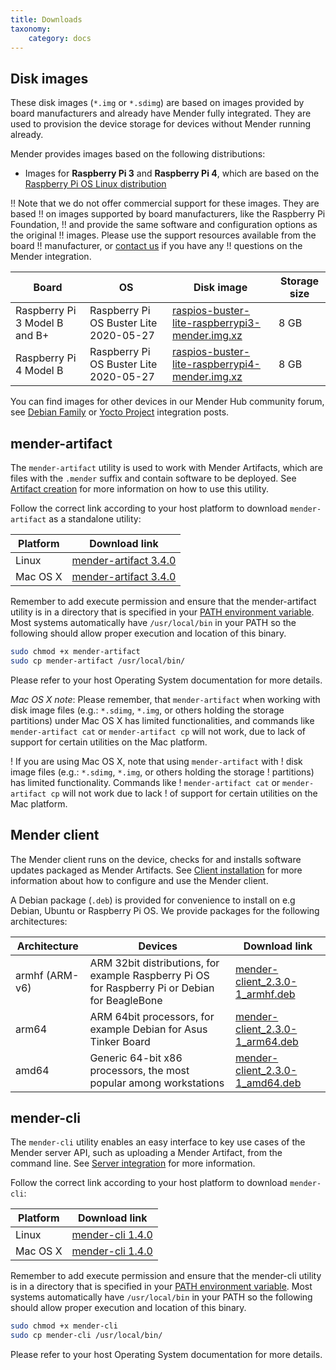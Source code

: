 ```yaml
---
title: Downloads
taxonomy:
    category: docs
---
```


## Disk images

These disk images (`*.img` or `*.sdimg`) are based on images provided by board
manufacturers and already have Mender fully integrated. They are used to
provision the device storage for devices without Mender running already.

Mender provides images based on the following distributions:

* Images for **Raspberry Pi 3** and **Raspberry Pi 4**, which are based on the
  [Raspberry Pi OS Linux
  distribution](https://www.raspberrypi.org/downloads/raspberry-pi-os/?target=_blank)

!! Note that we do not offer commercial support for these images. They are based
!! on images supported by board manufacturers, like the Raspberry Pi Foundation,
!! and provide the same software and configuration options as the original
!! images. Please use the support resources available from the board
!! manufacturer, or [contact us](mailto:contact@mender.io) if you have any
!! questions on the Mender integration.

| Board                         | OS                              | Disk image                                                                                         | Storage size |
|-------------------------------|---------------------------------|----------------------------------------------------------------------------------------------------|--------------|
| Raspberry Pi 3 Model B and B+ | Raspberry Pi OS Buster Lite 2020-05-27 | [raspios-buster-lite-raspberrypi3-mender.img.xz][raspios-buster-lite-raspberrypi3-mender.img.xz] | 8 GB         |
| Raspberry Pi 4 Model B        | Raspberry Pi OS Buster Lite 2020-05-27 | [raspios-buster-lite-raspberrypi4-mender.img.xz][raspios-buster-lite-raspberrypi4-mender.img.xz] | 8 GB         |

<!--AUTOVERSION: "mender-%.img.xz"/mender-convert-client -->
[raspios-buster-lite-raspberrypi3-mender.img.xz]: https://d4o6e0uccgv40.cloudfront.net/2020-05-27-raspios-buster-lite-armhf/arm/2020-05-27-raspios-buster-lite-armhf-raspberrypi3-mender-2.3.0.img.xz
[raspios-buster-lite-raspberrypi4-mender.img.xz]: https://d4o6e0uccgv40.cloudfront.net/2020-05-27-raspios-buster-lite-armhf/arm/2020-05-27-raspios-buster-lite-armhf-raspberrypi4-mender-2.3.0.img.xz

You can find images for other devices in our Mender Hub community forum, see
[Debian Family](https://hub.mender.io/c/board-integrations/debian-family/11?target=_blank) or
[Yocto Project](https://hub.mender.io/c/board-integrations/yocto-project/10?target=_blank)
integration posts.


## mender-artifact

The `mender-artifact` utility is used to work with Mender Artifacts,
which are files with the `.mender` suffix and contain software to be deployed.
See [Artifact creation](../06.Artifact-creation/chapter.md) for more information on how to
use this utility.

Follow the correct link according to your host platform to download
`mender-artifact` as a standalone utility:

<!--AUTOVERSION: "mender-artifact %"/mender-artifact -->
| Platform | Download link                                                |
|----------|--------------------------------------------------------------|
| Linux    | [mender-artifact 3.4.0][x.x.x_mender-artifact-linux]     |
| Mac OS X | [mender-artifact 3.4.0][x.x.x_mender-artifact-darwin] |

Remember to add execute permission and ensure that the mender-artifact utility is in a directory that is specified in your [PATH environment variable](https://en.wikipedia.org/wiki/PATH_(variable)?target=_blank). Most systems automatically have `/usr/local/bin` in your PATH so the following should allow proper execution and location of this binary.

```bash
sudo chmod +x mender-artifact
sudo cp mender-artifact /usr/local/bin/
```

Please refer to your host Operating System documentation for more details.


<!--AUTOVERSION: "mender-artifact/%/"/mender-artifact -->
[x.x.x_mender-artifact-linux]: https://d1b0l86ne08fsf.cloudfront.net/mender-artifact/3.4.0/linux/mender-artifact
<!--AUTOVERSION: "mender-artifact/%/"/mender-artifact -->
[x.x.x_mender-artifact-darwin]: https://d1b0l86ne08fsf.cloudfront.net/mender-artifact/3.4.0/darwin/mender-artifact

_Mac OS X note_: Please remember, that `mender-artifact` when working with
disk image files (e.g.: `*.sdimg`, `*.img`, or others holding the storage
partitions) under Mac OS X has limited functionalities, and commands like 
`mender-artifact cat` or `mender-artifact cp` will not work, due to lack
of support for certain utilities on the Mac platform.

! If you are using Mac OS X, note that using `mender-artifact` with
! disk image files (e.g.: `*.sdimg`, `*.img`, or others holding the storage
! partitions) has limited functionality. Commands like
! `mender-artifact cat` or `mender-artifact cp` will not work due to lack
! of support for certain utilities on the Mac platform.


## Mender client

The Mender client runs on the device, checks for and installs
software updates packaged as Mender Artifacts.
See [Client installation](../03.Client-installation/chapter.md) for more information
about how to configure and use the Mender client.

A Debian package (`.deb`) is provided for convenience to install on e.g Debian,
Ubuntu or Raspberry Pi OS. We provide packages for the following architectures:

<!--AUTOVERSION: "mender-client_%-1"/mender -->
| Architecture   | Devices                                   | Download link                                                       |
|----------------|-------------------------------------------|---------------------------------------------------------------------|
| armhf (ARM-v6) | ARM 32bit distributions, for example Raspberry Pi OS for Raspberry Pi or Debian for BeagleBone | [mender-client_2.3.0-1_armhf.deb][mender-client_x.x.x-1_armhf.deb] |
| arm64 | ARM 64bit processors, for example Debian for Asus Tinker Board | [mender-client_2.3.0-1_arm64.deb][mender-client_x.x.x-1_arm64.deb] |
| amd64 | Generic 64-bit x86 processors, the most popular among workstations | [mender-client_2.3.0-1_amd64.deb][mender-client_x.x.x-1_amd64.deb] |

<!--AUTOVERSION: "cloudfront.net/%/"/mender "mender-client_%-1_armhf.deb"/mender -->
[mender-client_x.x.x-1_armhf.deb]: https://d1b0l86ne08fsf.cloudfront.net/2.3.0/dist-packages/debian/armhf/mender-client_2.3.0-1_armhf.deb
<!--AUTOVERSION: "cloudfront.net/%/"/mender "mender-client_%-1_arm64.deb"/mender -->
[mender-client_x.x.x-1_arm64.deb]: https://d1b0l86ne08fsf.cloudfront.net/2.3.0/dist-packages/debian/arm64/mender-client_2.3.0-1_arm64.deb
<!--AUTOVERSION: "cloudfront.net/%/"/mender "mender-client_%-1_amd64.deb"/mender -->
[mender-client_x.x.x-1_amd64.deb]: https://d1b0l86ne08fsf.cloudfront.net/2.3.0/dist-packages/debian/amd64/mender-client_2.3.0-1_amd64.deb


## mender-cli

The `mender-cli` utility enables an easy interface to key use cases
of the Mender server API, such as uploading a Mender Artifact, from
the command line. See [Server integration](../08.Server-integration/chapter.md) for
more information.

Follow the correct link according to your host platform to download `mender-cli`:

<!--AUTOVERSION: "mender-cli %"/mender-cli -->
| Platform | Download link                                                |
|----------|--------------------------------------------------------------|
| Linux    | [mender-cli 1.4.0][x.x.x_mender-cli-linux]                  |
| Mac OS X | [mender-cli 1.4.0][x.x.x_mender-cli-darwin]                 |


Remember to add execute permission and ensure that the mender-cli utility is in a directory that is specified in your [PATH environment variable](https://en.wikipedia.org/wiki/PATH_(variable)?target=_blank). Most systems automatically have `/usr/local/bin` in your PATH so the following should allow proper execution and location of this binary.

```bash
sudo chmod +x mender-cli
sudo cp mender-cli /usr/local/bin/
```

Please refer to your host Operating System documentation for more details.

<!--AUTOVERSION: "mender-cli/%/"/mender-cli -->
[x.x.x_mender-cli-linux]: https://d1b0l86ne08fsf.cloudfront.net/mender-cli/1.4.0/linux/mender-cli
<!--AUTOVERSION: "mender-cli/%/"/mender-cli -->
[x.x.x_mender-cli-darwin]: https://d1b0l86ne08fsf.cloudfront.net/mender-cli/1.4.0/darwin/mender-cli

